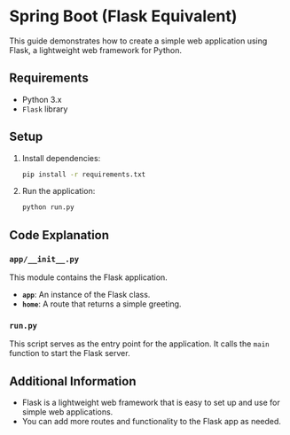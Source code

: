 # Spring Boot (Flask Equivalent)

This guide demonstrates how to create a simple web application using Flask, a lightweight web framework for Python.

## Requirements

- Python 3.x
- `Flask` library

## Setup

1. Install dependencies:
    ```sh
    pip install -r requirements.txt
    ```

2. Run the application:
    ```sh
    python run.py
    ```

## Code Explanation

### `app/__init__.py`

This module contains the Flask application.

- **`app`**: An instance of the Flask class.
- **`home`**: A route that returns a simple greeting.

### `run.py`

This script serves as the entry point for the application. It calls the `main` function to start the Flask server.

## Additional Information

- Flask is a lightweight web framework that is easy to set up and use for simple web applications.
- You can add more routes and functionality to the Flask app as needed.
